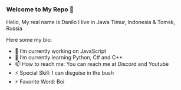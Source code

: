 ### Welcome to My Repo 👋
Hello, My real name is Danilo
I live in Jawa Timur, Indonesia & Tomsk, Russia

Here some my bio:

- 🔭 I’m currently working on JavaScript
- 🌱 I’m currently learning Python, C# and C++
- 📫 How to reach me: You can reach me at Discord and Youtube
- ⚡ Special Skill: I can disguise in the bush
- ⚡ Favorite Word: Boi 
